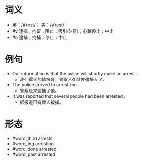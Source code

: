 # 词义
- 英：/əˈrest/； 美：/əˈrest/
- #v 逮捕；拘留；阻止；吸引(注意)；心跳停止；中止
- #n 逮捕；拘捕；停止；中止
# 例句
- Our information is that the police will shortly make an arrest .
	- 我们得到的情报是，警察不久就要逮捕人了。
- The police arrived to arrest him .
	- 警察赶来逮捕了他。
- It was reported that several people had been arrested .
	- 据报道已有数人被捕。
# 形态
- #word_third arrests
- #word_ing arresting
- #word_done arrested
- #word_past arrested
